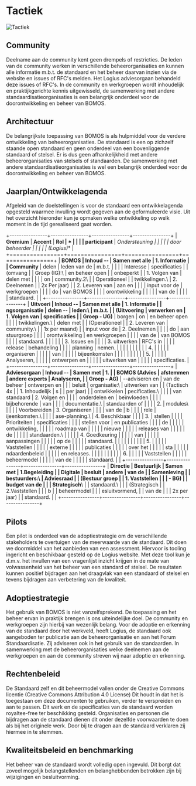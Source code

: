

# Tactiek

![Tactiek](images/image7.png "Tactiek")

## Community

Deelname aan de community kent geen drempels of restricties. De leden
van de community werken in verschillende beheerorganisaties en kunnen
alle informatie m.b.t. de standaard en het beheer daarvan inzien via de
website en issues of RFC\'s melden. Het Logius adviesorgaan behandeld
deze issues of RFC's. In de community en werkgroepen wordt inhoudelijk
en praktijkgerichte kennis uitgewisseld, de samenwerking met andere
standaardisatieorganisaties is een belangrijk onderdeel voor de
doorontwikkeling en beheer van BOMOS.

## Architectuur

De belangrijkste toepassing van BOMOS is als hulpmiddel voor de verdere
ontwikkeling van beheerorganisaties. De standaard is een op zichzelf
staande open standaard en geen onderdeel van een bovenliggende standaard
of stelsel. Er is dus geen afhankelijkheid met andere beheerorganisaties
van stelsels of standaarden. De samenwerking met andere
standaardisatieorganisaties is wel een belangrijk onderdeel voor de
doorontwikkeling en beheer van BOMOS.

## Jaarplan/Ontwikkelagenda

Afgeleid van de doelstellingen is voor de standaard een ontwikkelagenda
opgesteld waarmee invulling wordt gegeven aan de geformuleerde visie.
Uit het overzicht hieronder kun je opmaken welke ontwikkeling op welk
moment in de tijd gerealiseerd gaat worden.

+----------------+----------------+----------------+----------------+
| **Gremium**    | **Accent**     | **Rol          | *              |
|                |                | participant**  | *Ondersteuning |
|                |                |                | door beheerder |
|                |                |                | (Logius)**     |
+================+================+================+================+
| **BOMOS        | Inhoud --      | Samen met alle | 1\. Informatie |
| Community**    | delen          | leden van de   | m.b.t.         |
|                |                | Interesse      | specificaties  |
| (omvang        |                | Groep (IG):\   | en beheer open |
| onbeperkt      |                | 1. Volgen van  | delen met      |
|                |                | on             | community.2\   |
| Operationeel   |                | twikkelingen.\ | 2. Deelnemen   |
| 2x Per jaar)   |                | 2. Leveren van | aan en         |
|                |                | input voor de  | werkgroepen    |
|                |                | do             | van BOMOS      |
|                |                | orontwikkeling |                |
|                |                | van de         |                |
|                |                | standaard.     |                |
+----------------+----------------+----------------+----------------+
| **Uitvoeri     | Inhoud --      | Samen met alle | 1\. Informatie |
| ngsorganisatie | delen --       | leden:\        | m.b.t.         |
| (Uitvoering    | verwerken en   | 1. Volgen van  | specificaties  |
| Groep - UG)**  | borgen         | on             | en beheer open |
|                |                | twikkelingen.\ | delen met      |
| (Operationeel  |                | 2. Leveren van | community.\    |
| 1x per maand)  |                | input voor de  | 2. Deelnemen   |
|                |                | do             | aan stuurgroep |
|                |                | orontwikkeling | en werkgroepen |
|                |                | van de         | van BOMOS      |
|                |                | standaard.     |                |
|                |                |                | 3\. Issues en  |
|                |                | 3\. uitwerken  | RFC's in       |
|                |                | release        | behandeling    |
|                |                | planning       | nemen.         |
|                |                |                |                |
|                |                |                | 4\.            |
|                |                |                | organiseren    |
|                |                |                | van            |
|                |                |                | bijeenkomsten  |
|                |                |                |                |
|                |                |                | 5\.            |
|                |                |                | Analyseren,    |
|                |                |                | ontwerpen en   |
|                |                |                | uitwerken van  |
|                |                |                | specificaties. |
+----------------+----------------+----------------+----------------+
| **Adviesorgaan | Inhoud --      | Samen met      | 1\.            |
| BOMOS (Advies  | afstemmen      | andere experts | Analyseren,    |
| Groep - AG)**  | --adviseren en | van de beheer  | ontwerpen en   |
|                | beluit         | organisatie:\  | uitwerken van  |
| (Tactisch 4x   |                | 1. Inhoudelijk | s              |
| per jaar)      |                | ontwikkelen    | pecificaties.\ |
|                |                | van standaard  | 2. Volgen en   |
|                |                | onderdelen en  | beïnvloeden    |
|                |                | bijbehorende   | van            |
|                |                | documentatie.\ | standaarden of |
|                |                | 2.             | modules\       |
|                |                | Voorbereiden   | 3. Organiseren |
|                |                | van de         | b              |
|                |                | rele           | ijeenkomsten.\ |
|                |                | ase-planning.\ | 4. Beschikbaar |
|                |                | 3.             | stellen        |
|                |                | Prioriteiten   | specificaties  |
|                |                | stellen voor   | en publicaties |
|                |                | de             |                |
|                |                | ontwikkeling,  |                |
|                |                | roadmap van    |                |
|                |                | nieuwe         |                |
|                |                | releases van   |                |
|                |                | de             |                |
|                |                | standaarden.\  |                |
|                |                | 4. Goedkeuring |                |
|                |                | van            |                |
|                |                | aanpassingen   |                |
|                |                | op de          |                |
|                |                | standaard.     |                |
|                |                |                |                |
|                |                | 5\.            |                |
|                |                | Vaststellen    |                |
|                |                | externe        |                |
|                |                | publicaties    |                |
|                |                | over het       |                |
|                |                | sta            |                |
|                |                | ndaardenbeleid |                |
|                |                | en releases.   |                |
|                |                |                |                |
|                |                | 6\.            |                |
|                |                | Vaststellen    |                |
|                |                | beheermodel    |                |
|                |                | van de         |                |
|                |                | standaard.     |                |
+----------------+----------------+----------------+----------------+
| **Directie     | Bestuurlijk    | Samen met      | 1.Begeleiding  |
| Digitale       | besluit        | andere         | van de         |
| Samenleving    |                | bestuurders:\  | Adviesraad     |
| (Bestuur groep |                | 1. Vaststellen |                |
| - BG)          |                | budget van de  |                |
| Strategisch**\ |                | standaard.\    |                |
| (Strategisch   |                | 2.Vaststellen  |                |
| b              |                | beheermodel    |                |
| esluitvormend, |                | van de         |                |
| 2x per jaar)   |                | standaard.     |                |
+----------------+----------------+----------------+----------------+

## Pilots

Een pilot is onderdeel van de adoptiestrategie om de verschillende
stakeholders te overtuigen van de meerwaarde van de standaard. Dit doen
we doormiddel van het aanbieden van een assessment. Hiervoor is tooling
ingericht en beschikbaar gesteld op de Logius website. Met deze tool kun
je d.m.v. het invullen van een vragenlijst inzicht krijgen in de mate
van volwassenheid van het beheer van een standard of stelsel. De
resultaten kunnen positief bijdragen aan het draagvlak van een standaard
of stelsel en tevens bijdragen aan verbetering van de kwaliteit.

## Adoptiestrategie

Het gebruik van BOMOS is niet vanzelfsprekend. De toepassing en het
beheer ervan in praktijk brengen is ons uiteindelijke doel. De community
en werkgroepen zijn hierbij van wezenlijk belang. Voor de adoptie en
erkenning van de standaard door het werkveld, heeft Logius, de standaard
ook aangeboden ter publicatie aan de beheerorganisatie en aan het Forum
Standaardisatie. Zij adviseren ook in het gebruik van de standaarden. In
samenwerking met de beheerorganisaties welke deelnemen aan de
werkgroepen en aan de community streven wij naar adoptie en erkenning.

## Rechtenbeleid

De Standaard zelf en dit beheermodel vallen onder de Creative Commons
licentie (Creative Commons Attribution 4.0 License) Dit houdt in dat het
is toegestaan om deze documenten te gebruiken, verder te verspreiden en
aan te passen. Dit werk en de specificaties van de standaard worden
royaltee-free ter beschikking gesteld. Organisaties en personen die
bijdragen aan de standaard dienen dit onder dezelfde voorwaarden te doen
als bij het originele werk. Door bij te dragen aan de standaard
verklaren zij hiermee in te stemmen.

## Kwaliteitsbeleid en benchmarking

Het beheer van de standaard wordt volledig open ingevuld. Dit borgt dat
zoveel mogelijk belangstellenden en belanghebbenden betrokken zijn bij
wijzigingen en besluitvorming.
